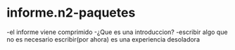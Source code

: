 # informe.n2-paquetes
-el informe viene comprimido
-¿Que es una introduccion?
-escribir algo que no es necesario escribir(por ahora) es una experiencia desoladora
